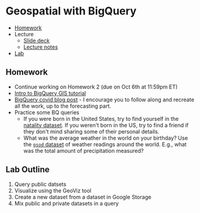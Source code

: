 # Geospatial with BigQuery

* [Homework](#Homework)
* Lecture
  * [Slide deck](https://docs.google.com/presentation/d/1H3kZH8zwgeU5o7EQV0Ctcq3LkyaEMSSvPZ6gfTkWd3E/edit?usp=sharing)
  * [Lecture notes](Lecture.md)
* [Lab](Lab.md)

## Homework

- Continue working on Homework 2 (due on Oct 6th at 11:59pm ET)
- [Intro to BigQuery GIS tutorial](https://cloud.google.com/bigquery/docs/gis-getting-started)
- [BigQuery covid blog post](https://medium.com/google-cloud/analyzing-covid-19-with-bigquery-13701a3a785) - I encourage you to follow along and recreate all the work, up to the forecasting part.
- Practice some BQ queries
  - If you were born in the United States, try to find yourself in the [natality dataset](https://console.cloud.google.com/bigquery?p=bigquery-public-data&d=samples&t=natality&page=table). If you weren't born in the US, try to find a friend if they don't mind sharing some of their personal details.
  - What was the average weather in the world on your birthday? Use the [`gsod` dataset](https://console.cloud.google.com/bigquery?p=bigquery-public-data&d=samples&t=gsod&page=table) of weather readings around the world. E.g., what was the total amount of precipitation measured?

## Lab Outline

1. Query public datsets
2. Visualize using the GeoViz tool
3. Create a new dataset from a dataset in Google Storage
4. Mix public and private datasets in a query
